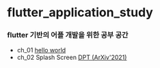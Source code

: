 # flutter_application_study
### flutter 기반의 어플 개발을 위한 공부 공간

- ch_01 [hello world]()
- ch_02 Splash Screen
[DPT (ArXiv'2021)](configs/dpt)
